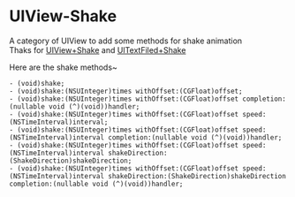 # UIView-Shake
A category of UIView to add some methods for shake animation<br>
Thaks for [UIView+Shake](https://github.com/andreamazz/UIView-Shake) and [UITextFiled+Shake](https://github.com/andreamazz/UITextField-Shake)<br>

Here are the shake methods~<br>
 ``` 
- (void)shake;
- (void)shake:(NSUInteger)times withOffset:(CGFloat)offset;
- (void)shake:(NSUInteger)times withOffset:(CGFloat)offset completion:(nullable void (^)(void))handler;
- (void)shake:(NSUInteger)times withOffset:(CGFloat)offset speed:(NSTimeInterval)interval;
- (void)shake:(NSUInteger)times withOffset:(CGFloat)offset speed:(NSTimeInterval)interval completion:(nullable void (^)(void))handler;
- (void)shake:(NSUInteger)times withOffset:(CGFloat)offset speed:(NSTimeInterval)interval shakeDirection:(ShakeDirection)shakeDirection;
- (void)shake:(NSUInteger)times withOffset:(CGFloat)offset speed:(NSTimeInterval)interval shakeDirection:(ShakeDirection)shakeDirection completion:(nullable void (^)(void))handler;
 ``` 

